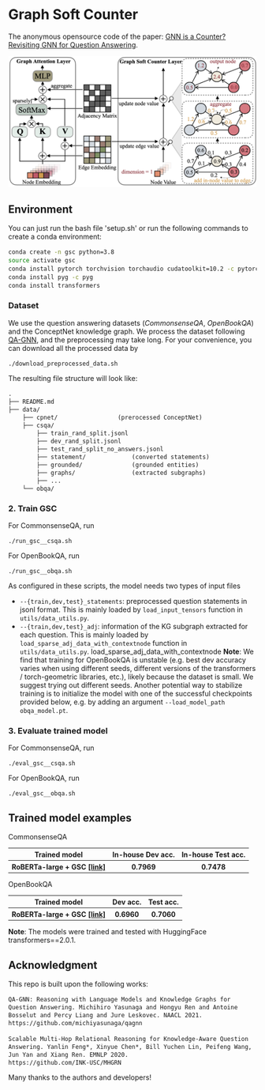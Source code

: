 # Graph Soft Counter
The anonymous opensource code of the paper: [GNN is a Counter? Revisiting GNN for Question Answering](https://openreview.net/pdf?id=hzmQ4wOnSb).

<p align="center">
  <img src="./figs/gsc_overview.png" width="1000" title="Overview of Graph Soft Counter" alt="">
</p>



## Environment 
You can just run the bash file 'setup.sh' or run the following commands to create a conda environment:
```bash
conda create -n gsc python=3.8
source activate gsc
conda install pytorch torchvision torchaudio cudatoolkit=10.2 -c pytorch
conda install pyg -c pyg
conda install transformers


```

### Dataset
We use the question answering datasets (*CommonsenseQA*, *OpenBookQA*) and the ConceptNet knowledge graph. We process the dataset following [QA-GNN](https://github.com/michiyasunaga/qagnn), and the preprocessing may take long. For your convenience, you can download all the processed data by
```
./download_preprocessed_data.sh
```

The resulting file structure will look like:

```plain
.
├── README.md
├── data/
    ├── cpnet/                 (prerocessed ConceptNet)
    ├── csqa/
        ├── train_rand_split.jsonl
        ├── dev_rand_split.jsonl
        ├── test_rand_split_no_answers.jsonl
        ├── statement/             (converted statements)
        ├── grounded/              (grounded entities)
        ├── graphs/                (extracted subgraphs)
        ├── ...
    └── obqa/
```

### 2. Train GSC
For CommonsenseQA, run
```
./run_gsc__csqa.sh
```
For OpenBookQA, run
```
./run_gsc__obqa.sh
```
As configured in these scripts, the model needs two types of input files
* `--{train,dev,test}_statements`: preprocessed question statements in jsonl format. This is mainly loaded by `load_input_tensors` function in `utils/data_utils.py`.
* `--{train,dev,test}_adj`: information of the KG subgraph extracted for each question. This is mainly loaded by `load_sparse_adj_data_with_contextnode` function in `utils/data_utils.py`.
load_sparse_adj_data_with_contextnode
**Note**: We find that training for OpenBookQA is unstable (e.g. best dev accuracy varies when using different seeds, different versions of the transformers / torch-geometric libraries, etc.), likely because the dataset is small. We suggest trying out different seeds. Another potential way to stabilize training is to initialize the model with one of the successful checkpoints provided below, e.g. by adding an argument `--load_model_path obqa_model.pt`.


### 3. Evaluate trained model
For CommonsenseQA, run
```
./eval_gsc__csqa.sh
```
For OpenBookQA, run
```
./eval_gsc__obqa.sh
```

## Trained model examples
CommonsenseQA
<table>
  <tr>
    <th>Trained model</th>
    <th>In-house Dev acc.</th>
    <th>In-house Test acc.</th>
  </tr>
  <tr>
    <th>RoBERTa-large + GSC <a href="https://drive.google.com/file/d/1W0khl1F6V_NSHdE1amuMeo9OKGKNQfrV/view?usp=sharing">[link]</a></th>
    <th>0.7969</th>
    <th>0.7478</th>
  </tr>
</table>

OpenBookQA
<table>
  <tr>
    <th>Trained model</th>
    <th>Dev acc.</th>
    <th>Test acc.</th>
  </tr>
  <tr>
    <th>RoBERTa-large + GSC <a href="https://drive.google.com/file/d/1-5orcKIP39UTCZ2wfYGEFIL1H3EmjvjV/view?usp=sharing">[link]</a></th>
    <th>0.6960</th>
    <th>0.7060</th>
  </tr>
</table>


**Note**: The models were trained and tested with HuggingFace transformers==2.0.1. 


## Acknowledgment
This repo is built upon the following works:
```
QA-GNN: Reasoning with Language Models and Knowledge Graphs for Question Answering. Michihiro Yasunaga and Hongyu Ren and Antoine Bosselut and Percy Liang and Jure Leskovec. NAACL 2021. 
https://github.com/michiyasunaga/qagnn

Scalable Multi-Hop Relational Reasoning for Knowledge-Aware Question Answering. Yanlin Feng*, Xinyue Chen*, Bill Yuchen Lin, Peifeng Wang, Jun Yan and Xiang Ren. EMNLP 2020. 
https://github.com/INK-USC/MHGRN

```
Many thanks to the authors and developers!
